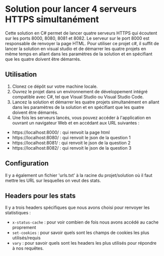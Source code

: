# Solution pour lancer 4 serveurs HTTPS simultanément

Cette solution en C# permet de lancer quatre serveurs HTTPS qui écoutent sur les ports 8000, 8080, 8081 et 8082. 
Le serveur sur le port 8000 est responsable de renvoyer la page HTML. Pour utiliser ce projet c#, il suffit de lancer la solution en visual studio et de démarrer les quatre projets en même temps en allant dans les paramètres de la solution et en spécifiant que les quatre doivent être démarrés.

## Utilisation

1. Clonez ce dépôt sur votre machine locale.
2. Ouvrez le projet dans un environnement de développement intégré compatible avec C#, tel que Visual Studio ou Visual Studio Code.
3. Lancez la solution et démarrer les quatre projets simultanément en allant dans les paramètres de la solution et en spécifiant que les quatre doivent être démarrés.
4. Une fois les serveurs lancés, vous pouvez accéder à l'application en ouvrant un navigateur Web et en accédant aux URL suivantes :
- https://localhost:8000/ : qui renvoit la page html 
- https://localhost:8080/ : qui renvoit le json de la question 1
- https://localhost:8081/ : qui renvoit le json de la question 2
- https://localhost:8082/ : qui renvoit le json de la question 3

## Configuration

Il y a également un fichier 'urls.txt' à la racine du projet/solution où il faut mettre les URL sur lesquelles on veut des stats. 

## Headers pour les stats

Il y a trois headers spécifiques que nous avons choisi pour renvoyer les statistiques :
- `x-status-cache` : pour voir combien de fois nous avons accédé au cache proprement
- `set-cookies` : pour savoir quels sont les champs de cookies les plus utilisés/requis
- `vary` : pour savoir quels sont les headers les plus utilisés pour répondre à nos requêtes.
